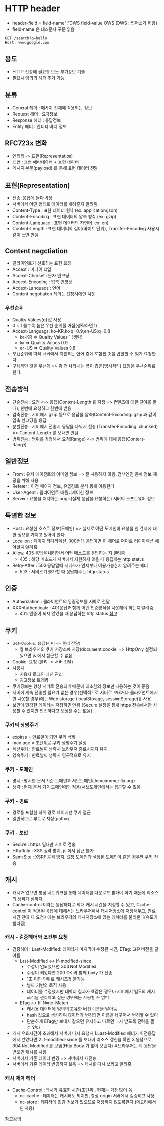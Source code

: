 # HTTP header
- header-field = field-name":"OWS field-value OWS (OWS : 띄어쓰기 허용)
- field-name 은 대소문자 구문 없음
```
GET /search?q=hello
Host: www.google.com
```

## 용도
- HTTP 전송에 필요한 모든 부가정보 기술
- 필요시 임의의 헤더 추가 가능

## 분류
- General 헤더 : 메시지 전체에 적용되는 정보
- Request 헤더 : 요청정보
- Response 헤더 : 응답정보
- Entity 헤더 : 엔티티 바디 정보

## RFC723x 변화
- 엔티티 -> 표현(Representation)
- 표현 : 표현 메타데이터 + 표현 데이터
- 메시지 본문(payload) 를 통해 표현 데이터 전달

## 표현(Representation)
- 전송, 응답에 둘다 사용
- 서버에서 어떤 형태로 데이터를 내려줄지 알려줌
- Content-Type : 표현 데이터 형식 (ex: application/json)
- Content-Encoding : 표현 데이터의 압축 방식 (ex: gzip)
- Content-Language : 표현 데이터의 자연어 (ex: en)
- Content-Length : 표현 데이터의 길이(바이트 단위), Transfer-Encoding 사용시 같이 쓰면 안됨

## Content negotiation
- 클라이언트가 선호하는 표현 요청
- Accept : 미디어 타입
- Accept-Charset : 문자 인코딩
- Accept-Encoding : 압축 인코딩
- Accept-Language : 언어
- Content negotiation 헤더는 요청시에만 사용

### 우선순위
- Quality Values(q) 값 사용
- 0 ~ 1 클수록 높은 우선 순위를 가짐(생략하면 1)
- Accept-Language: ko-KR,ko;q=0.9,en-US;q=0.8
  - ko-KR => Quality Values 1 (생략)
  - ko => Quality Values 0.9
  - en-US => Quality Values 0.8
- 우선순위에 따라 서버에서 지원하는 언어 중에 포함된 것을 반환할 수 있게 요청한다.
- 구체적인 것을 우선함 => 좀 더 나타내는 폭이 좁은(명시적인) 요청을 우선순위로 한다.

## 전송방식
- 단순전송 : 요청 <-> 응답(Content-Length 를 지정 => 컨텐츠에 대한 길이를 알때), 한번에 요청하고 한번에 받음
- 압축전송 : 서버에서 gzip 등으로 응답을 압축(Content-Encoding: gzip 과 같이 압축 인코딩을 응답)
- 분할전송 : 서버에서 전송시 응답을 나눠서 전송 (Transfer-Encoding: chunked) => Content-Length 를 보내면 안됨
- 범위전송 : 범위를 지정해서 요청(Range) <-> 범위에 대해 응답(Content-Range)

## 일반정보
- From : 유저 에이전트의 이메일 정보 => 잘 사용하지 않음, 검색엔진 등에 정보 제공을 위해 사용
- Referer : 이전 페이지 정보, 유입경로 분석 등에 이용한다
- User-Agent : 클라이언트 애플리케이션 정보
- Server : 요청을 처리하는 origin(실제 응답을 요청하는) 서버의 소프트웨어 정보

## 특별한 정보
- Host : 요청한 호스트 정보(도메인) => 실제로 어떤 도메인에 요청을 한 건지에 대한 정보를 가지고 있어야 한다
- Location : 페이지 리다리렉션, 300번대 응답이면 이 헤더로 어디로 리다이렉션 해야할지 알려줌
- Allow: 405 응답을 내리면서 어떤 메소드를 응답하는 지 알려줌
  - 405 : 해당 메소드가 서버에서 지원하지 않을 때 응답하는 http status
- Retry-After : 503 응답일때 서비스가 언제부터 이용가능한지 알려주는 헤더
  - 503 : 서비스가 불가할 때 응답해주는 http status
  
## 인증
- Authorization : 클라이언트의 인증정보를 서버로 전달
- XXX-Authenticate : 401응답과 함께 어떤 인증방식을 사용해야 하는지 알려줌
  - 401: 인증이 되지 않았을 때 응답하는 http status
  [참고](https://github.com/pch8388/til/blob/master/docs/read-book/%EB%A6%AC%EC%96%BC%EC%9B%94%EB%93%9Chttp/2%EC%9E%A5.md#%EC%9D%B8%EC%A6%9D%EA%B3%BC-%EC%84%B8%EC%85%98)

## 쿠키
- Set-Cookie: 응답(서버 -> 클라 전달)
  - 웹 브라우저의 쿠키 저장소에 저장(document.cookie) => HttpOnly 설정되있으면 js 에서 접근할 수 없음  
- Cookie: 요청 (클라 -> 서버 전달)
- 사용처 
  - 사용자 로그인 세션 관리
  - 광고정보 트래킹 
- 쿠키정보는 항상 서버로 전송되기 때문에 최소한의 정보만 사용하는 것이 좋음
- 서버에 계속 전송할 필요가 없는 경우(선택적으로 서버로 보내거나 클라이언트에서만 사용할 경우)에는 Web storage (localStorage, sessionStorage)를 사용
- 보안에 민감한 데이터는 저장하면 안됨 (Secure 설정을 통해 https 전송에서만 사용할 수 있지만 안전하다고 보장할 수는 없음)

### 쿠키의 생명주기
- expires = 만료일이 되면 쿠키 삭제
- max-age = 초단위로 쿠키 생명주기 설정
- 세션쿠키 : 만료날짜 생략시 브라우저 종료시까지 유지
- 영속쿠키 : 만료날짜 생략시 영구적으로 유지

### 쿠키 - 도메인
- 명시 : 명시한 문서 기준 도메인과 서브도메인(domain=mozilla.org)
- 생략 : 현재 문서 기준 도메인에만 적용(서브도메인에서는 접근할 수 없음)

### 쿠키 - 경로
- 경로를 포함한 하위 경로 페이지만 쿠키 접근
- 일반적으로 루트로 지정(path=/)

### 쿠키 - 보안
- Secure : https 일때만 서버로 전송
- HttpOnly : XSS 공격 방지, js 에서 접근 불가
- SameSite : XSRF 공격 방지, 요청 도메인과 설정된 도메인이 같은 경우만 쿠키 전송

## 캐시
- 캐시가 없으면 항상 네트워크를 통해 데이터를 다운로드 받아야 하기 때문에 리소스의 낭비가 심하다
- Cache-control 이라는 응답헤더로 최대 캐시 시간을 지정할 수 있고, Cache-control 이 적용된 응답에 대해서는 브라우저에서 캐시저장소에 저장해두고, 만료 시간 전에 재 요청시에는 브라우저의 캐시저장소에 있는 데이터를 불러온다(속도가 빨라짐)

### 캐시 - 검증헤더와 조건부 요청
- 검증헤더 : Last-Modified: 데이터가 마지막에 수정된 시간, ETag: 고유 버전을 달아둠
  - Last-Modified <-> If-modified-since
    - 수정이 안되었으면 304 Not Modified
    - 수정이 되었다면 200 OK 와 함께 body 가 전송
    - 1초 미만 단위로 캐시조정 불가능
    - 날짜 기반의 로직 사용
    - 데이터를 수정했지만 데이터 결과가 똑같은 경우나 서버에서 별도의 캐시 로직을 관리하고 싶은 경우에는 사용할 수 없다
  - ETag <-> If-None-Match
    - 캐시용 데이터에 임의의 고유한 버전 이름을 달아둠
    - hash 값으로 생성하여 데이터가 변경되면 이름을 바꾸어서 변경할 수 있다
    - 단순하게 ETag만 보내서 같으면 유지하고 다르면 다시 받도록 전략을 짤 수 있다 
- 캐시 유효시간이 초과해서 서버에 다시 요청시 
  1.Last-Modified 헤더가 이전응답에서 있었다면
  2.if-modified-since 를 보내서 리소스 갱신을 확인 
  3.응답으로 304 Not Modified 를 보냄(Http Body 가 없이 보낸다) 
  4.브라우저는 이 응답을 받으면 캐시를 사용
- 서버에서 기존 데이터 변경 => 서버에서 재전송
- 서버에서 기존 데이터 변경하지 않음 => 캐시를 다시 쓰라고 알려줌

### 캐시 제어 헤더
- Cache-Control : 캐시가 유효한 시간(초단위), 현재는 가장 많이 씀
  - no-cache : 데이터는 캐시해도 되지만, 항상 origin 서버에서 검증하고 사용
  - no-store : 데이터에 민감 정보가 있으므로 저장하지 않도록한다.(메모리에서만 사용)

[참고강의](https://www.inflearn.com/course/http-%EC%9B%B9-%EB%84%A4%ED%8A%B8%EC%9B%8C%ED%81%AC)
